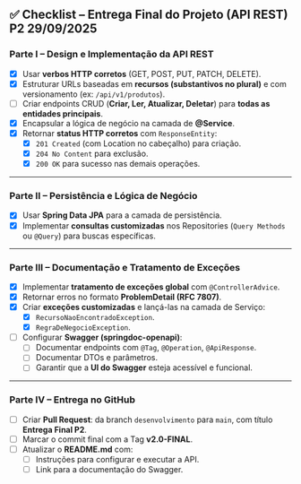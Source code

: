 ## ✅ Checklist – Entrega Final do Projeto (API REST) P2  29/09/2025

### Parte I – Design e Implementação da API REST
- [x] Usar **verbos HTTP corretos** (GET, POST, PUT, PATCH, DELETE).  
- [x] Estruturar URLs baseadas em **recursos (substantivos no plural)** e com versionamento (ex: `/api/v1/produtos`).  
- [ ] Criar endpoints CRUD (**Criar, Ler, Atualizar, Deletar**) para **todas as entidades principais**.  
- [x] Encapsular a lógica de negócio na camada de **@Service**.  
- [x] Retornar **status HTTP corretos** com `ResponseEntity`:  
  - [x] `201 Created` (com Location no cabeçalho) para criação.  
  - [x] `204 No Content` para exclusão.  
  - [x] `200 OK` para sucesso nas demais operações.  

---

### Parte II – Persistência e Lógica de Negócio
- [x] Usar **Spring Data JPA** para a camada de persistência.  
- [x] Implementar **consultas customizadas** nos Repositories (`Query Methods` ou `@Query`) para buscas específicas.  

---

### Parte III – Documentação e Tratamento de Exceções
- [x] Implementar **tratamento de exceções global** com `@ControllerAdvice`.  
- [x] Retornar erros no formato **ProblemDetail (RFC 7807)**.  
- [x] Criar **exceções customizadas** e lançá-las na camada de Serviço:  
  - [x] `RecursoNaoEncontradoException`.  
  - [x] `RegraDeNegocioException`.  
- [ ] Configurar **Swagger (springdoc-openapi)**:  
  - [ ] Documentar endpoints com `@Tag`, `@Operation`, `@ApiResponse`.  
  - [ ] Documentar DTOs e parâmetros.  
  - [ ] Garantir que a **UI do Swagger** esteja acessível e funcional.  

---

### Parte IV – Entrega no GitHub
- [ ] Criar **Pull Request**: da branch `desenvolvimento` para `main`, com título **Entrega Final P2**.  
- [ ] Marcar o commit final com a Tag **v2.0-FINAL**.  
- [ ] Atualizar o **README.md** com:  
  - [ ] Instruções para configurar e executar a API.  
  - [ ] Link para a documentação do Swagger.  
